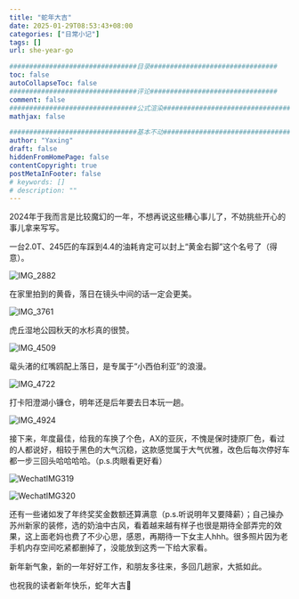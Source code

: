 ```yaml
---
title: "蛇年大吉"
date: 2025-01-29T08:53:43+08:00
categories: ["日常小记"]
tags: []
url: she-year-go

################################目录################################
toc: false
autoCollapseToc: false
################################评论################################
comment: false
################################公式渲染################################
mathjax: false

################################基本不动################################
author: "Yaxing"
draft: false
hiddenFromHomePage: false
contentCopyright: true
postMetaInFooter: false
# keywords: []
# description: ""
---
```


2024年于我而言是比较魔幻的一年，不想再说这些糟心事儿了，不妨挑些开心的事儿拿来写写。

<!--more-->

一台2.0T、245匹的车踩到4.4的油耗肯定可以封上“黄金右脚”这个名号了（得意）。

![IMG_2882](https://yaxingfang-typora.oss-cn-hangzhou.aliyuncs.com/IMG_2882.JPG)

在家里拍到的黄昏，落日在镜头中间的话一定会更美。

![IMG_3761](https://yaxingfang-typora.oss-cn-hangzhou.aliyuncs.com/IMG_3761.jpg)

虎丘湿地公园秋天的水杉真的很赞。

![IMG_4509](https://yaxingfang-typora.oss-cn-hangzhou.aliyuncs.com/IMG_4509.JPG)

鼋头渚的红嘴鸥配上落日，是专属于“小西伯利亚”的浪漫。

![IMG_4722](https://yaxingfang-typora.oss-cn-hangzhou.aliyuncs.com/IMG_4722.JPG)

打卡阳澄湖小镰仓，明年还是后年要去日本玩一趟。

![IMG_4924](https://yaxingfang-typora.oss-cn-hangzhou.aliyuncs.com/IMG_4924.JPG)

接下来，年度最佳，给我的车换了个色，AX的亚灰，不愧是保时捷原厂色，看过的人都说好，相较于黑色的大气沉稳，这款感觉属于大气优雅，改色后每次停好车都一步三回头哈哈哈哈。（p.s.肉眼看更好看）

![WechatIMG319](https://yaxingfang-typora.oss-cn-hangzhou.aliyuncs.com/WechatIMG319.jpg)

![WechatIMG320](https://yaxingfang-typora.oss-cn-hangzhou.aliyuncs.com/WechatIMG320.jpg)

还有一些诸如发了年终奖奖金数额还算满意（p.s.听说明年又要降薪）；自己操办苏州新家的装修，选的奶油中古风，看着越来越有样子也很是期待全部弄完的效果，这上面老妈也费了不少心思，感恩，再期待一下女主人hhh。很多照片因为老手机内存空间吃紧都删掉了，没能放到这秀一下给大家看。

新年新气象，新的一年好好工作，和朋友多往来，多回几趟家，大抵如此。

也祝我的读者新年快乐，蛇年大吉👊
